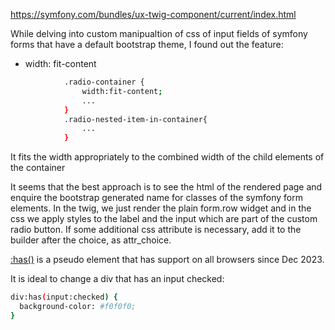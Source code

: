 https://symfony.com/bundles/ux-twig-component/current/index.html

While delving into custom manipualtion of css of input fields of symfony forms that have a default bootstrap theme, I found out the feature:

- width: fit-content

```sh
            .radio-container {
                width:fit-content;
                ...
            }
            .radio-nested-item-in-container{
                ...
            }
```

It fits the width appropriately to the combined width of the child elements of the container

It seems that the best approach is to see the html of the rendered page and enquire the bootstrap generated name for classes of the symfony form elements. In the twig, we just render the plain form.row widget and in the css we apply styles to the label and the input which are part of the custom radio button. If some additional css attribute is necessary, add it to the builder after the choice, as attr_choice.

[:has()](https://dev.to/yuridevat/css-has-pseudo-class-p6g) is a pseudo element that has support on all browsers since Dec 2023. 

It is ideal to change a div that has an input checked:
```sh
div:has(input:checked) {
  background-color: #f0f0f0;
}
```